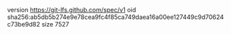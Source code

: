 version https://git-lfs.github.com/spec/v1
oid sha256:ab5db5b274e9e78cea9fc4f85ca749daea16a00ee127449c9d70624c73be9d82
size 7527
